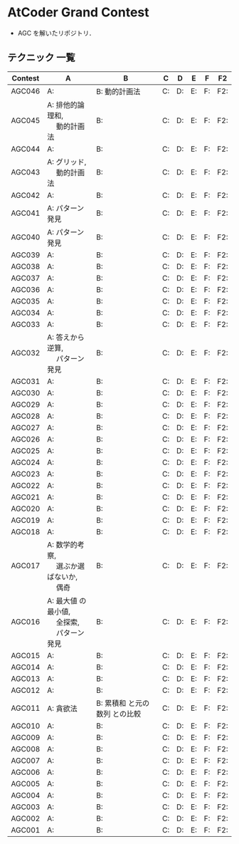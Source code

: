 # AtCoder Grand Contest
- AGC を解いたリポジトリ．

## テクニック 一覧

| Contest | A                                                     | B                              | C  | D  | E  | F  | F2  |
|---------|-------------------------------------------------------|--------------------------------|----|----|----|----|-----|
| AGC046  | A:                                                    | B: 動的計画法                  | C: | D: | E: | F: | F2: |
| AGC045  | A: 排他的論理和,<br>　 動的計画法                     | B:                             | C: | D: | E: | F: | F2: |
| AGC044  | A:                                                    | B:                             | C: | D: | E: | F: | F2: |
| AGC043  | A: グリッド,<br>　 動的計画法                         | B:                             | C: | D: | E: | F: | F2: |
| AGC042  | A:                                                    | B:                             | C: | D: | E: | F: | F2: |
| AGC041  | A: パターン発見                                       | B:                             | C: | D: | E: | F: | F2: |
| AGC040  | A: パターン発見                                       | B:                             | C: | D: | E: | F: | F2: |
| AGC039  | A:                                                    | B:                             | C: | D: | E: | F: | F2: |
| AGC038  | A:                                                    | B:                             | C: | D: | E: | F: | F2: |
| AGC037  | A:                                                    | B:                             | C: | D: | E: | F: | F2: |
| AGC036  | A:                                                    | B:                             | C: | D: | E: | F: | F2: |
| AGC035  | A:                                                    | B:                             | C: | D: | E: | F: | F2: |
| AGC034  | A:                                                    | B:                             | C: | D: | E: | F: | F2: |
| AGC033  | A:                                                    | B:                             | C: | D: | E: | F: | F2: |
| AGC032  | A: 答えから逆算,<br>　 パターン発見                   | B:                             | C: | D: | E: | F: | F2: |
| AGC031  | A:                                                    | B:                             | C: | D: | E: | F: | F2: |
| AGC030  | A:                                                    | B:                             | C: | D: | E: | F: | F2: |
| AGC029  | A:                                                    | B:                             | C: | D: | E: | F: | F2: |
| AGC028  | A:                                                    | B:                             | C: | D: | E: | F: | F2: |
| AGC027  | A:                                                    | B:                             | C: | D: | E: | F: | F2: |
| AGC026  | A:                                                    | B:                             | C: | D: | E: | F: | F2: |
| AGC025  | A:                                                    | B:                             | C: | D: | E: | F: | F2: |
| AGC024  | A:                                                    | B:                             | C: | D: | E: | F: | F2: |
| AGC023  | A:                                                    | B:                             | C: | D: | E: | F: | F2: |
| AGC022  | A:                                                    | B:                             | C: | D: | E: | F: | F2: |
| AGC021  | A:                                                    | B:                             | C: | D: | E: | F: | F2: |
| AGC020  | A:                                                    | B:                             | C: | D: | E: | F: | F2: |
| AGC019  | A:                                                    | B:                             | C: | D: | E: | F: | F2: |
| AGC018  | A:                                                    | B:                             | C: | D: | E: | F: | F2: |
| AGC017  | A: 数学的考察,<br>　 選ぶか選ばないか,<br>　 偶奇     | B:                             | C: | D: | E: | F: | F2: |
| AGC016  | A: 最大値 の 最小値,<br>　 全探索,<br>　 パターン発見 | B:                             | C: | D: | E: | F: | F2: |
| AGC015  | A:                                                    | B:                             | C: | D: | E: | F: | F2: |
| AGC014  | A:                                                    | B:                             | C: | D: | E: | F: | F2: |
| AGC013  | A:                                                    | B:                             | C: | D: | E: | F: | F2: |
| AGC012  | A:                                                    | B:                             | C: | D: | E: | F: | F2: |
| AGC011  | A: 貪欲法                                             | B: 累積和 と元の 数列 との比較 | C: | D: | E: | F: | F2: |
| AGC010  | A:                                                    | B:                             | C: | D: | E: | F: | F2: |
| AGC009  | A:                                                    | B:                             | C: | D: | E: | F: | F2: |
| AGC008  | A:                                                    | B:                             | C: | D: | E: | F: | F2: |
| AGC007  | A:                                                    | B:                             | C: | D: | E: | F: | F2: |
| AGC006  | A:                                                    | B:                             | C: | D: | E: | F: | F2: |
| AGC005  | A:                                                    | B:                             | C: | D: | E: | F: | F2: |
| AGC004  | A:                                                    | B:                             | C: | D: | E: | F: | F2: |
| AGC003  | A:                                                    | B:                             | C: | D: | E: | F: | F2: |
| AGC002  | A:                                                    | B:                             | C: | D: | E: | F: | F2: |
| AGC001  | A:                                                    | B:                             | C: | D: | E: | F: | F2: |
